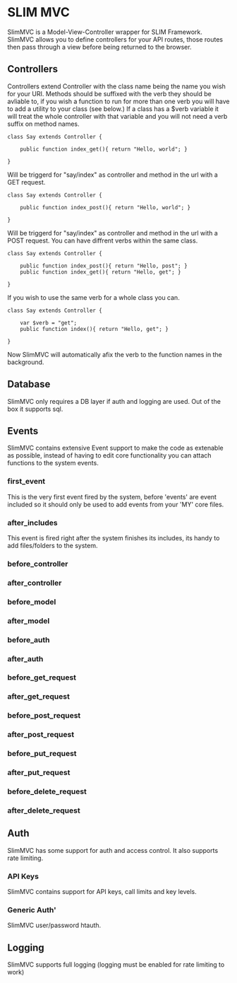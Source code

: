 # SLIM MVC
SlimMVC is a Model-View-Controller wrapper for SLIM Framework. SlimMVC allows you to define
controllers for your API routes, those routes then pass through a view before being returned
to the browser.

## Controllers
Controllers extend Controller with the class name being the name you wish for your URI. Methods should be suffixed with the verb they should be avliable to, if you wish a function to run for more than one verb you will have to add a utility to your class (see below.) If a class has a $verb variable it will treat the whole controller with that variable and you will not need a verb suffix on method names. 

    class Say extends Controller {
	
		public function index_get(){ return "Hello, world"; }
	
	}
	
Will be triggerd for "say/index" as controller and method in the url with a GET request. 

    class Say extends Controller {
	
		public function index_post(){ return "Hello, world"; }
	
	}

Will be triggerd for "say/index" as controller and method in the url with a POST request. You can have diffrent verbs within the same class.

    class Say extends Controller {
	
		public function index_post(){ return "Hello, post"; }
		public function index_get(){ return "Hello, get"; }
	
	}
	
If you wish to use the same verb for a whole class you can.

    class Say extends Controller {
		
		var $verb = "get";
		public function index(){ return "Hello, get"; }
	
	}
	
Now SlimMVC will automatically afix the verb to the function names in the background.

	
## Database
SlimMVC only requires a DB layer if auth and logging are used. Out of the box it supports sql.

## Events
SlimMVC contains extensive Event support to make the code as extenable as possible, instead of
having to edit core functionality you can attach functions to the system events. 

### first_event
This is the very first event fired by the system, before 'events' are event included so it should only be used to add events from your 'MY' core files.

### after_includes
This event is fired right after the system finishes its includes, its handy to add files/folders to the system.

### before_controller
### after_controller
### before_model
### after_model
### before_auth
### after_auth
### before_get_request
### after_get_request
### before_post_request
### after_post_request
### before_put_request
### after_put_request
### before_delete_request
### after_delete_request

## Auth
SlimMVC has some support for auth and access control. It also supports rate limiting.

### API Keys
SlimMVC contains support for API keys, call limits and key levels.

### Generic Auth'
SlimMVC user/password htauth.

## Logging
SlimMVC supports full logging (logging must be enabled for rate limiting to work) 
